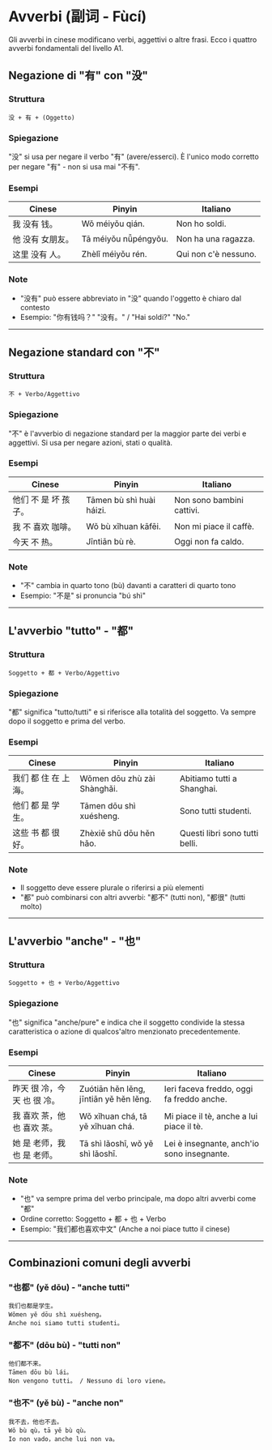 # Avverbi (副词 - Fùcí)

Gli avverbi in cinese modificano verbi, aggettivi o altre frasi. Ecco i quattro avverbi fondamentali del livello A1.

## Negazione di "有" con "没"

### Struttura

```text
没 + 有 + (Oggetto)
```

### Spiegazione

"没" si usa per negare il verbo "有" (avere/esserci). È l'unico modo corretto per negare "有" - non si usa mai "不有".

### Esempi

| Cinese | Pinyin | Italiano |
| -------- | -------- | ---------- |
| 我 没有 钱。 | Wǒ méiyǒu qián. | Non ho soldi. |
| 他 没有 女朋友。 | Tā méiyǒu nǚpéngyǒu. | Non ha una ragazza. |
| 这里 没有 人。 | Zhèlǐ méiyǒu rén. | Qui non c'è nessuno. |

### Note

- "没有" può essere abbreviato in "没" quando l'oggetto è chiaro dal contesto
- Esempio: "你有钱吗？" "没有。" / "Hai soldi?" "No."

---

## Negazione standard con "不"

### Struttura

```text
不 + Verbo/Aggettivo
```

### Spiegazione

"不" è l'avverbio di negazione standard per la maggior parte dei verbi e aggettivi. Si usa per negare azioni, stati o qualità.

### Esempi

| Cinese | Pinyin | Italiano |
| -------- | -------- | ---------- |
| 他们 不 是 坏 孩子。 | Tāmen bù shì huài háizi. | Non sono bambini cattivi. |
| 我 不 喜欢 咖啡。 | Wǒ bù xǐhuan kāfēi. | Non mi piace il caffè. |
| 今天 不 热。 | Jīntiān bù rè. | Oggi non fa caldo. |

### Note

- "不" cambia in quarto tono (bù) davanti a caratteri di quarto tono
- Esempio: "不是" si pronuncia "bú shì"

---

## L'avverbio "tutto" - "都"

### Struttura

```text
Soggetto + 都 + Verbo/Aggettivo
```

### Spiegazione

"都" significa "tutto/tutti" e si riferisce alla totalità del soggetto. Va sempre dopo il soggetto e prima del verbo.

### Esempi

| Cinese | Pinyin | Italiano |
| -------- | -------- | ---------- |
| 我们 都 住 在 上海。 | Wǒmen dōu zhù zài Shànghǎi. | Abitiamo tutti a Shanghai. |
| 他们 都 是 学生。 | Tāmen dōu shì xuésheng. | Sono tutti studenti. |
| 这些 书 都 很 好。 | Zhèxiē shū dōu hěn hǎo. | Questi libri sono tutti belli. |

### Note

- Il soggetto deve essere plurale o riferirsi a più elementi
- "都" può combinarsi con altri avverbi: "都不" (tutti non), "都很" (tutti molto)

---

## L'avverbio "anche" - "也"

### Struttura

```text
Soggetto + 也 + Verbo/Aggettivo
```

### Spiegazione

"也" significa "anche/pure" e indica che il soggetto condivide la stessa caratteristica o azione di qualcos'altro menzionato precedentemente.

### Esempi

| Cinese | Pinyin | Italiano |
| -------- | -------- | ---------- |
| 昨天 很 冷，今天 也 很 冷。 | Zuótiān hěn lěng, jīntiān yě hěn lěng. | Ieri faceva freddo, oggi fa freddo anche. |
| 我 喜欢 茶，他 也 喜欢 茶。 | Wǒ xǐhuan chá, tā yě xǐhuan chá. | Mi piace il tè, anche a lui piace il tè. |
| 她 是 老师，我 也 是 老师。 | Tā shì lǎoshī, wǒ yě shì lǎoshī. | Lei è insegnante, anch'io sono insegnante. |

### Note

- "也" va sempre prima del verbo principale, ma dopo altri avverbi come "都"
- Ordine corretto: Soggetto + 都 + 也 + Verbo
- Esempio: "我们都也喜欢中文" (Anche a noi piace tutto il cinese)

---

## Combinazioni comuni degli avverbi

### "也都" (yě dōu) - "anche tutti"

```text
我们也都是学生。
Wǒmen yě dōu shì xuésheng。
Anche noi siamo tutti studenti。
```

### "都不" (dōu bù) - "tutti non"

```text
他们都不来。
Tāmen dōu bù lái。
Non vengono tutti。 / Nessuno di loro viene。
```

### "也不" (yě bù) - "anche non"

```text
我不去，他也不去。
Wǒ bù qù，tā yě bù qù。
Io non vado，anche lui non va。
```
